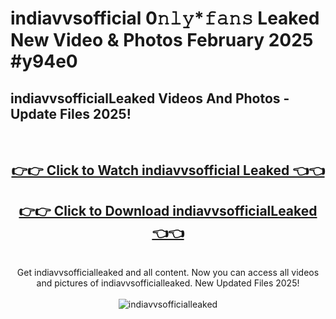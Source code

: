 # indiavvsofficial 0𝚗𝚕𝚢*𝚏𝚊𝚗𝚜 Leaked New Video & Photos February 2025 #y94e0

<h2>indiavvsofficialLeaked Videos And Photos - Update Files 2025!</h2>
<br>
<div align="center">
<h2><a href="https://mediaupload.pro?title=indiavvsofficial&ref=11F" rel="nofollow">👉👉 Click to Watch indiavvsofficial Leaked 👈👈</a></h2>
<h2><a href="https://mediaupload.pro?title=indiavvsofficial&ref=11F" rel="nofollow">👉👉 Click to Download indiavvsofficialLeaked 👈👈</a></h2>
<br>
Get indiavvsofficialleaked and all content. Now you can access all videos and pictures of indiavvsofficialleaked. New Updated Files 2025!
<br>
<br>
<a href="https://mediaupload.pro?title=indiavvsofficial&ref=11F" rel="nofollow" data-target="animated-image.originalLink"><img src="https://i.ibb.co/Gkj2r4b/banner.png" alt="indiavvsofficialleaked" style="max-width: 100%; display: inline-block;" data-target="animated-image.originalImage"></a>
</div>
<br>

